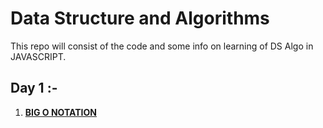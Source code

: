 
# Data Structure and Algorithms

This repo will consist of the code and some info on learning of DS Algo in JAVASCRIPT.

## **Day 1** :-
 
1. [**BIG O NOTATION**](https://github.com/neerajap-01/Data-Structure-and-Algorithms-Practice/tree/master/Big%20O%20Notation#big-o-notation)


